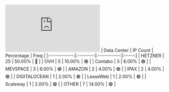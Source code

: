 ![Diagramm](https://github.com/obajay/StateSync-snapshots/blob/main/Projects/Comdex/1/README.md)
| Data Center | IP Count | Percentage | Freq |
|:------------:|:--------:|:-----------:|:-----:|
| HETZNER | 25 | 50.00% | 🔴 |
| OVH | 5 | 10.00% | 🟢 |
| Contabo | 3 | 6.00% | 🟢 |
| MEVSPACE | 3 | 6.00% | 🟢 |
| AMAZON | 2 | 4.00% | 🟢 |
| IPAX | 2 | 4.00% | 🟢 |
| DIGITALOCEAN | 1 | 2.00% | 🟢 |
| LeaseWeb | 1 | 2.00% | 🟢 |
| Scaleway | 1 | 2.00% | 🟢 |
| OTHER | 7 | 14.00% | 🟢 |